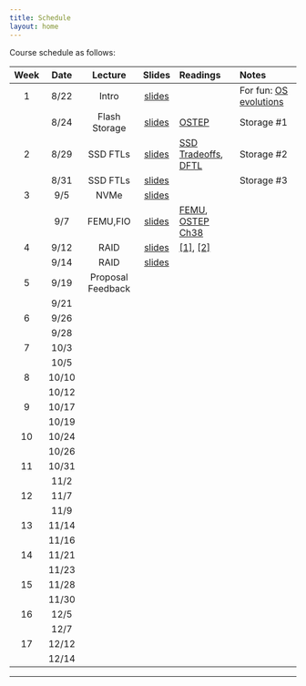 ```yaml
---
title: Schedule
layout: home
---
```



Course schedule as follows:

| **Week** | **Date** | **Lecture**       | **Slides**                                                                                   | **Readings**                                                                                                                                                          | **Notes**
| :--:     | :--:     | :--:              | :--:                                                                                         | :----------                                                                                                                                                           | :---
| 1        | 8/22     | Intro             | [slides](https://drive.google.com/file/d/1QqzvsYbwKKn0X9Gl4YQRWBnnbM91CLcH/view?usp=sharing) |                                                                                                                                                                       | For fun: [OS evolutions](https://people.cs.rutgers.edu/~pxk/416/notes/01-intro.html) | Course logistics and OS introduction
|          | 8/24     | Flash Storage     | [slides](https://drive.google.com/file/d/1ZrqC1K8YXPuv-cY6WaSnlnFhDHH4jYM8/view?usp=sharing) | [OSTEP](https://pages.cs.wisc.edu/~remzi/OSTEP/file-ssd.pdf)                                                                                                          | Storage #1
| 2        | 8/29     | SSD FTLs          | [slides](https://drive.google.com/file/d/1FrDJ8fXTDoE2m4kV8xt1Y1_LkOTVpIW0/view?usp=sharing) | [SSD Tradeoffs](https://www.usenix.org/legacy/event/usenix08/tech/full_papers/agrawal/agrawal.pdf), [DFTL](https://www.cse.psu.edu/~buu1/papers/ps/dftl-asplos09.pdf) | Storage #2
|          | 8/31     | SSD FTLs          | [slides](https://drive.google.com/file/d/1QyQGA3rd0LU7ft6aqYGv_lwE54Yyeo4Z/view?usp=sharing) |                                                                                                                                                                       | Storage #3
| 3        | 9/5      | NVMe              | [slides](https://drive.google.com/file/d/1zNyqe5iD2fZrK4qhV77ppeWM2-BwBbBL/view?usp=sharing) |
|          | 9/7      | FEMU,FIO          | [slides](https://drive.google.com/file/d/1JrZqW1U3zrP36nItTUZlFpa3tE9KwD6F/view?usp=sharing) | [FEMU](https://www.usenix.org/system/files/conference/fast18/fast18-li.pdf), [OSTEP Ch38](https://pages.cs.wisc.edu/~remzi/OSTEP/file-raid.pdf)
| 4        | 9/12     | RAID              | [slides](https://drive.google.com/file/d/1jEOsiwkHIym7ANitTKQK1VjmKCw95Vmx/view?usp=sharing) | [[1]](https://www.cs.cmu.edu/~garth/RAIDpaper/Patterson88.pdf), [[2]](https://www.usenix.org/system/files/conference/fast16/fast16-papers-schroeder.pdf)
|          | 9/14     | RAID              | [slides](https://drive.google.com/file/d/1PkHxLe7L7_BmjnTPSoLWxz3bW-SEz3t4/view?usp=sharing)
| 5        | 9/19     | Proposal Feedback | 
|          | 9/21     |                   |
| 6        | 9/26     |                   |
|          | 9/28     |                   |
| 7        | 10/3     |                   |
|          | 10/5     |                   |
| 8        | 10/10    |                   |
|          | 10/12    |                   |
| 9        | 10/17    |                   |
|          | 10/19    |                   |
| 10       | 10/24    |                   |
|          | 10/26    |                   |
| 11       | 10/31    |                   |
|          | 11/2     |                   |
| 12       | 11/7     |                   |
|          | 11/9     |                   |
| 13       | 11/14    |                   |
|          | 11/16    |                   |
| 14       | 11/21    |                   |
|          | 11/23    |                   |
| 15       | 11/28    |                   |
|          | 11/30    |                   |
| 16       | 12/5     |                   |
|          | 12/7     |                   |
| 17       | 12/12    |                   |
|          | 12/14    |                   |


----

